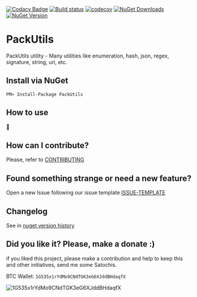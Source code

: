 [![Codacy Badge](https://api.codacy.com/project/badge/Grade/5bb3ad40445a4d5e9aad8469de06e808)](https://app.codacy.com/app/ThiagoBarradas/packutils?utm_source=github.com&utm_medium=referral&utm_content=ThiagoBarradas/packutils&utm_campaign=badger)
[![Build status](https://ci.appveyor.com/api/projects/status/e50c386k68c9dy7j/branch/master?svg=true)](https://ci.appveyor.com/project/ThiagoBarradas/packutils/branch/master)
[![codecov](https://codecov.io/gh/ThiagoBarradas/packutils/branch/master/graph/badge.svg)](https://codecov.io/gh/ThiagoBarradas/packutils)
[![NuGet Downloads](https://img.shields.io/nuget/dt/PackUtils.svg)](https://www.nuget.org/packages/PackUtils/)
[![NuGet Version](https://img.shields.io/nuget/v/PackUtils.svg)](https://www.nuget.org/packages/PackUtils/)

# PackUtils

PackUtils utility - Many utilities like enumeration, hash, json, regex, signature, string, uri, etc.

## Install via NuGet

```
PM> Install-Package PackUtils
```

## How to use

:construction:

## How can I contribute?
Please, refer to [CONTRIBUTING](CONTRIBUTING.md)

## Found something strange or need a new feature?
Open a new Issue following our issue template [ISSUE-TEMPLATE](ISSUE-TEMPLATE.md)

## Changelog
See in [nuget version history](https://www.nuget.org/packages/PackUtils)

## Did you like it? Please, make a donate :)

if you liked this project, please make a contribution and help to keep this and other initiatives, send me some Satochis.

BTC Wallet: `1G535x1rYdMo9CNdTGK3eG6XJddBHdaqfX`

![1G535x1rYdMo9CNdTGK3eG6XJddBHdaqfX](https://i.imgur.com/mN7ueoE.png)
